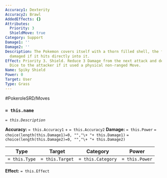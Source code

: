 ```yaml
---
Accuracy1: Dexterity
Accuracy2: Brawl
AddedEffects: {}
Attributes:
  Priority: 3
  ShieldMove: true
Category: Support
Damage1: ''
Damage2: ''
Description: The Pokemon covers itself with a thorn filled shell, the foe will be
  damaged if it hits directly into it.
Effect: Priority 3. Shield. Reduce 3 Damage from the next attack and deal 2 Damage
  Dice to the attacker if it used a physical non-ranged Move.
Name: Spiky Shield
Power: 0
Target: User
Type: Grass
---
```


#PokeroleSRD/Moves

### `= this.name`
*`= this.Description`*

**Accuracy:** `= this.Accuracy1` + `= this.Accuracy2`
**Damage:** `= this.Power` `= choice(length(this.Damage1)=0, "","\+ "+ this.Damage1)` `= choice(length(this.Damage2)=0, "","\+ "+ this.Damage2)`

| Type          | Target          | Category          | Power          |
| ------------- | --------------- | ----------------  | -------------- |
| `= this.Type` | `= this.Target` | `= this.Category` | `= this.Power` | 

**Effect:** `= this.Effect`